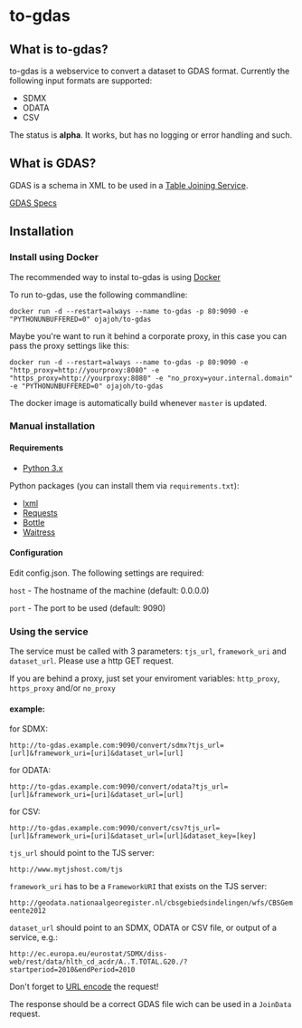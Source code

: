 # to-gdas

## What is to-gdas?

to-gdas is a webservice to convert a dataset to GDAS format. Currently the following input formats are supported:

- SDMX
- ODATA
- CSV

The status is **alpha**. It works, but has no logging or error handling and such.

## What is GDAS?

GDAS is a schema in XML to be used in a [Table Joining Service](http://www.opengeospatial.org/standards/tjs).

[GDAS Specs](http://geoprocessing.info/tjsdoc/serv?request=HYPERLINKED&schema=GDAS)

## Installation

### Install using Docker

The recommended way to instal to-gdas is using [Docker](http://docker.io)

To run to-gdas, use the following commandline:

`docker run -d --restart=always --name to-gdas -p 80:9090 -e "PYTHONUNBUFFERED=0" ojajoh/to-gdas`

Maybe you're want to run it behind a corporate proxy, in this case you can pass the proxy settings like this:

`docker run -d --restart=always --name to-gdas -p 80:9090 -e "http_proxy=http://yourproxy:8080" -e "https_proxy=http://yourproxy:8080" -e "no_proxy=your.internal.domain" -e "PYTHONUNBUFFERED=0" ojajoh/to-gdas`

The docker image is automatically build whenever `master` is updated.

### Manual installation

#### Requirements

* [Python 3.x](http://www.python.org/getit/)

Python packages (you can install them via `requirements.txt`):

* [lxml](http://lxml.de/)
* [Requests](http://docs.python-requests.org/en/latest/)
* [Bottle](http://bottlepy.org/docs/dev/index.html)
* [Waitress](https://github.com/Pylons/waitress)

#### Configuration

Edit config.json. The following settings are required:

`host` - The hostname of the machine (default: 0.0.0.0)

`port` - The port to be used (default: 9090)

### Using the service

The service must be called with 3 parameters: `tjs_url`, `framework_uri` and `dataset_url`. Please use a http GET request.

If you are behind a proxy, just set your enviroment variables: `http_proxy`, `https_proxy` and/or `no_proxy`

#### example:

for SDMX:

`http://to-gdas.example.com:9090/convert/sdmx?tjs_url=[url]&framework_uri=[uri]&dataset_url=[url]`

for ODATA:

`http://to-gdas.example.com:9090/convert/odata?tjs_url=[url]&framework_uri=[uri]&dataset_url=[url]`

for CSV:

`http://to-gdas.example.com:9090/convert/csv?tjs_url=[url]&framework_uri=[uri]&dataset_url=[url]&dataset_key=[key]`

`tjs_url` should point to the TJS server:

`http://www.mytjshost.com/tjs`

`framework_uri` has to be a `FrameworkURI` that exists on the TJS server:

`http://geodata.nationaalgeoregister.nl/cbsgebiedsindelingen/wfs/CBSGemeente2012`

`dataset_url` should point to an SDMX, ODATA or CSV file, or output of a service, e.g.:

`http://ec.europa.eu/eurostat/SDMX/diss-web/rest/data/hlth_cd_acdr/A..T.TOTAL.G20./?startperiod=2010&endPeriod=2010`

Don't forget to [URL encode](http://www.w3schools.com/tags/ref_urlencode.asp) the request!

The response should be a correct GDAS file wich can be used in a `JoinData` request.

